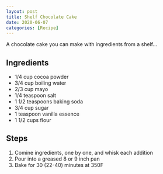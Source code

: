 ```yaml
---
layout: post
title: Shelf Chocolate Cake
date: 2020-06-07
categories: [Recipe]
---
```


A chocolate cake you can make with ingredients from a shelf...

## Ingredients

* 1/4 cup cocoa powder
* 3/4 cup boiling water
* 2/3 cup mayo
* 1/4 teaspoon salt
* 1 1/2 teaspoons baking soda
* 3/4 cup sugar
* 1 teaspoon vanilla essence
* 1 1/2 cups flour

## Steps

1. Comine ingredients, one by one, and whisk each addition
1. Pour into a greased 8 or 9 inch pan
1. Bake for 30 (22-40) minutes at 350F
